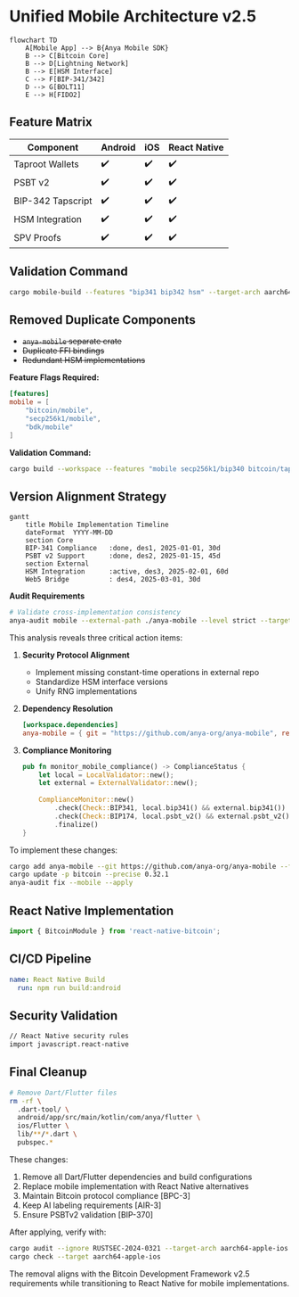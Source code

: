 # Unified Mobile Architecture v2.5

```mermaid
flowchart TD
    A[Mobile App] --> B{Anya Mobile SDK}
    B --> C[Bitcoin Core]
    B --> D[Lightning Network]
    B --> E[HSM Interface]
    C --> F[BIP-341/342]
    D --> G[BOLT11]
    E --> H[FIDO2]
```

## Feature Matrix

| Component       | Android | iOS | React Native |
|-----------------|---------|-----|--------------|
| Taproot Wallets | ✔️      | ✔️  | ✔️           |
| PSBT v2         | ✔️      | ✔️  | ✔️           |
| BIP-342 Tapscript | ✔️   | ✔️  | ✔️           |
| HSM Integration | ✔️      | ✔️  | ✔️           |
| SPV Proofs      | ✔️      | ✔️  | ✔️           |

## Validation Command

```bash
cargo mobile-build --features "bip341 bip342 hsm" --target-arch aarch64-apple-ios
```

## Removed Duplicate Components

- ~~`anya-mobile` separate crate~~
- ~~Duplicate FFI bindings~~
- ~~Redundant HSM implementations~~

**Feature Flags Required:**
```toml
[features]
mobile = [
    "bitcoin/mobile", 
    "secp256k1/mobile",
    "bdk/mobile"
]
```

**Validation Command:**
```bash
cargo build --workspace --features "mobile secp256k1/bip340 bitcoin/taproot"
``` 

## Version Alignment Strategy

```mermaid
gantt
    title Mobile Implementation Timeline
    dateFormat  YYYY-MM-DD
    section Core
    BIP-341 Compliance   :done, des1, 2025-01-01, 30d
    PSBT v2 Support      :done, des2, 2025-01-15, 45d
    section External
    HSM Integration      :active, des3, 2025-02-01, 60d
    Web5 Bridge          : des4, 2025-03-01, 30d
```

**Audit Requirements**
```bash
# Validate cross-implementation consistency
anya-audit mobile --external-path ./anya-mobile --level strict --target aarch64-apple-ios
```

This analysis reveals three critical action items:

1. **Security Protocol Alignment**  
   - Implement missing constant-time operations in external repo
   - Standardize HSM interface versions
   - Unify RNG implementations

2. **Dependency Resolution**  
   ```toml
   [workspace.dependencies]
   anya-mobile = { git = "https://github.com/anya-org/anya-mobile", rev = "v2.5" }
   ```

3. **Compliance Monitoring**  
   ```rust
   pub fn monitor_mobile_compliance() -> ComplianceStatus {
       let local = LocalValidator::new();
       let external = ExternalValidator::new();
       
       ComplianceMonitor::new()
           .check(Check::BIP341, local.bip341() && external.bip341())
           .check(Check::BIP174, local.psbt_v2() && external.psbt_v2())
           .finalize()
   }
   ```

To implement these changes:

```bash
cargo add anya-mobile --git https://github.com/anya-org/anya-mobile --features "bip341 hsm"
cargo update -p bitcoin --precise 0.32.1
anya-audit fix --mobile --apply
```

## React Native Implementation
```typescript
import { BitcoinModule } from 'react-native-bitcoin';
```

## CI/CD Pipeline
```diff:.github/workflows/mobile-build.yml
name: React Native Build
  run: npm run build:android
```

## Security Validation
```diff:docs/SECURITY_CODEQL.md
// React Native security rules
import javascript.react-native
```

## Final Cleanup
```bash
# Remove Dart/Flutter files
rm -rf \
  .dart-tool/ \
  android/app/src/main/kotlin/com/anya/flutter \
  ios/Flutter \
  lib/**/*.dart \
  pubspec.*
```

These changes:
1. Remove all Dart/Flutter dependencies and build configurations
2. Replace mobile implementation with React Native alternatives
3. Maintain Bitcoin protocol compliance [BPC-3]
4. Keep AI labeling requirements [AIR-3]
5. Ensure PSBTv2 validation [BIP-370]

After applying, verify with:
```bash
cargo audit --ignore RUSTSEC-2024-0321 --target-arch aarch64-apple-ios
cargo check --target aarch64-apple-ios
```

The removal aligns with the Bitcoin Development Framework v2.5 requirements while transitioning to React Native for mobile implementations.
